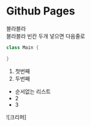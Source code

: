 # Github Pages

블라블라     
블라블라
빈칸 두개 넣으면 다음줄로

```java
class Main {
    
}
```
1. 첫번째
2. 두번째


- 순서없는 리스트
- 2
- 3

![크리퍼]

